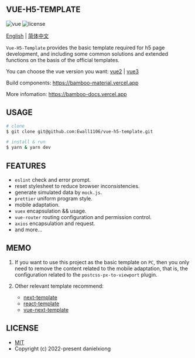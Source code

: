 ## VUE-H5-TEMPLATE

<p>
  <a>
    <img src="https://img.shields.io/badge/vue-2.6.11-brightgreen.svg" alt="vue">
  </a>
  <a>
    <img src="https://img.shields.io/github/license/mashape/apistatus.svg" alt="license">
  </a>
</p>

[English](https://github.com/Ewall1106/vue-h5-template/blob/main/README.md) | [简体中文](https://github.com/Ewall1106/vue-h5-template/blob/main/README.zh.md)

`Vue-H5-Template` provides the basic template required for h5 page development, and including some common solutions and extended functions on the basis of the official templates.

You can choose the vue version you want: [vue2](https://github.com/Ewall1106/vue-h5-template) | [vue3](https://github.com/Ewall1106/vue-next-template)

Build components: https://bamboo-material.vercel.app

More infomation: https://bamboo-docs.vercel.app

## USAGE

```bash
# clone
$ git clone git@github.com:Ewall1106/vue-h5-template.git

# install & run
$ yarn & yarn dev
```

## FEATURES

- `eslint` check and error prompt.
- reset stylesheet to reduce browser inconsistencies.
- generate simulated data by `mock.js`.
- `prettier` uniform program style.
- mobile adaptation.
- `vuex` encapsulation && usage.
- `vue-router` routing configuration and permission control.
- `axios` encapsulation and request.
- and more...

## MEMO

1. If you want to use this project as the basic template on `PC`, then you only need to remove the content related to the mobile adaptation, that is, the configuration related to the `postcss-px-to-viewport` plugin.

2. Other relevant template recommend:

   - [next-template](https://github.com/Ewall1106/next-template)
   - [react-template](https://github.com/Ewall1106/react-template)
   - [vue-next-template](https://github.com/Ewall1106/vue-next-template)

## LICENSE

- [MIT](https://github.com/Ewall1106/vue-h5-template/blob/main/LICENSE)
- Copyright (c) 2022-present danielxiong
